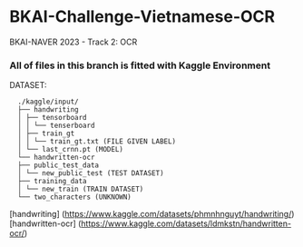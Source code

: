# BKAI-Challenge-Vietnamese-OCR
BKAI-NAVER 2023 - Track 2: OCR
### All of files in this branch is fitted with Kaggle Environment
DATASET: 

      ./kaggle/input/
      ├── handwriting
      │ ├── tensorboard
      │ │ └── tenserboard
      │ ├── train_gt
      │ │ └── train_gt.txt (FILE GIVEN LABEL)
      │ └── last_crnn.pt (MODEL)
      └── handwritten-ocr
      ├── public_test_data
      │ └── new_public_test (TEST DATASET)
      ├── training_data
      │ └── new_train (TRAIN DATASET)
      └── two_characters (UNKNOWN)

[handwriting] (https://www.kaggle.com/datasets/phmnhnguyt/handwriting/)
[handwritten-ocr] (https://www.kaggle.com/datasets/ldmkstn/handwritten-ocr/)

